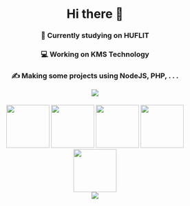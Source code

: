 
<h1 align="center">Hi there 👋</h1>
<h3 align="center">📘 Currently studying on HUFLIT</h3>
<h3 align="center">💻 Working on KMS Technology</h3>
<h3 align="center">✍️ Making some projects using NodeJS, PHP, . . .</h3>

<p align="center" style="margin-bottom: 20px">
	<img src="https://github-readme-stats.vercel.app/api?username=whoant&show_icons=true&theme=radical"></img>
</p>
<p align="center" style="margin-bottom: 10px">
	<img src="https://media3.giphy.com/media/ln7z2eWriiQAllfVcn/200w.webp" width="100" />
	<img src="https://i.giphy.com/media/eNAsjO55tPbgaor7ma/200w.webp" width="100" />
	<img src="https://media.giphy.com/media/kdFc8fubgS31b8DsVu/giphy.gif" width="100" />
	<img src="https://i.giphy.com/media/KzJkzjggfGN5Py6nkT/200.webp" width="100" />
	<img src="https://i.giphy.com/media/IdyAQJVN2kVPNUrojM/200.webp" width="100" />
	<br>
	<img src="https://camo.githubusercontent.com/936a08778c7e4885053d148c07bbd2339dfbdd80/68747470733a2f2f6665726f73732e6e65742f782f6e6f6465322e676966" />
</p>
